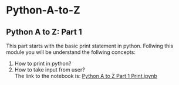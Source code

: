 # Python-A-to-Z
## Python A to Z: Part 1 
This part starts with the basic print statement in python. Follwing this module you will be understand the follwing concepts:<br>
1. How to print in python?
2. How to take input from user?<br>
The link to the notebook is: <a href = "https://github.com/basu-binayak/Python-A-to-Z/blob/e23d64d1dbe1b97d5f672ecd66ec68aa434d6345/Python%20A%20to%20Z%20Part%201%20Print.ipynb">Python A to Z Part 1 Print.ipynb</a>
